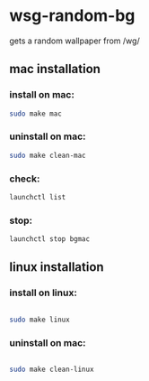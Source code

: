 # wsg-random-bg
gets a random wallpaper from /wg/


## mac installation

### install on mac:
```bash
sudo make mac
```

### uninstall on mac:

```bash
sudo make clean-mac
```
### check:
```bash
launchctl list
```

### stop:
```bash
launchctl stop bgmac
```

## linux installation


### install on linux:

```bash

sudo make linux

```

### uninstall on mac:

```bash

sudo make clean-linux

```
